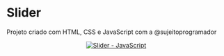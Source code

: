 # Slider 
Projeto criado com HTML, CSS e JavaScript com a @sujeitoprogramador
<br/>
<div align="center">
<a href="3" title="Calculadora de IMC - ReactJS" target="_blank" ><img src="3" alt="Slider - JavaScript" /></a>
</div>
